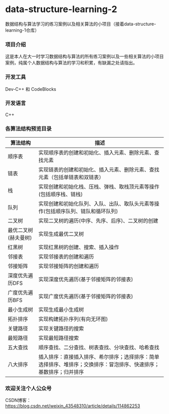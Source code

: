 # data-structure-learning-2
数据结构与算法学习的练习案例以及相关算法的小项目（接着data-structure-learning-1仓库）

### 项目介绍
这是本人在大一时学习数据结构与算法的所有练习案例以及一些相关算法的小项目案例，纯属个人数据结构与算法的学习和积累，有缺漏之处请指出。 

### 开发工具
Dev-C++ 和 CodeBlocks

### 开发语言
C++

### 各算法结构预览目录
|  算法结构  |  描述 |
| --------- | ---- |
| 顺序表 | 实现顺序表的创建和初始化、插入元素、删除元素、查找元素 |
| 链表 | 实现链表的创建和初始化、插入元素、删除元素、查找元素（包括单链表和双链表）| 
| 栈 | 实现创建和初始化栈、压栈、弹栈、取栈顶元素等操作(包括顺序栈、链栈) |
| 队列 | 实现创建和初始化队列、入队、出队、取队头元素等操作(包括顺序队列、链队和循环队列) |
| 二叉树 | 实现二叉树的遍历(中序、先序、后序)、二叉树的创建 |
| 最优二叉树(赫夫曼树) | 实现生成最优二叉树 | 
| 红黑树 | 实现红黑树的创建、搜索、插入操作 |
| 邻接表 |  实现邻接表的创建和遍历 |
| 邻接矩阵 |  实现邻接矩阵的创建和遍历 |
| 深度优先遍历DFS | 实现深度优先遍历(基于邻接矩阵的邻接表) |
| 广度优先遍历BFS | 实现广度优先遍历(基于邻接矩阵的邻接表) |
| 最小生成树 | 实现生成最小生成树 |
| 拓扑排序 | 实现构建拓扑序列(有向无环图) |
| 关键路径 |  实现关键路径的搜索 |
| 最短路径 |  实现最短路径搜索 |
| 五大查找 | 顺序查找、二分查找、树表查找、分块查找、哈希查找 |
| 八大排序 | 插入排序：直接插入排序、希尔排序；选择排序：简单选择排序、堆排序；交换排序：冒泡排序、快速排序；基数排序；归并排序 |



### 欢迎关注个人公众号  
CSDN博客：https://blog.csdn.net/weixin_43548310/article/details/114862253
